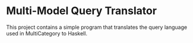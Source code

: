 # Multi-Model Query Translator

This project contains a simple program that translates the query language used in MultiCategory to Haskell.
